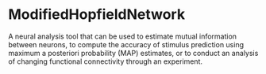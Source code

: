 # ModifiedHopfieldNetwork
A neural analysis tool that can be used to estimate mutual information between neurons, to compute the accuracy of stimulus prediction using maximum a posteriori probability (MAP) estimates, or to conduct an analysis of changing functional connectivity through an experiment. 

